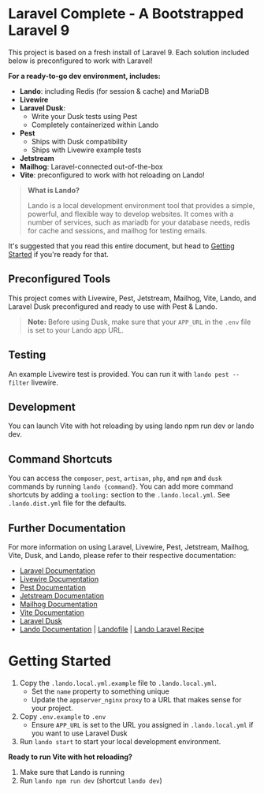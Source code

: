 # Laravel Complete - A Bootstrapped Laravel 9

This project is based on a fresh install of Laravel 9. Each solution included below is preconfigured to work with Laravel!

**For a ready-to-go dev environment, includes:**
 * **Lando**: including Redis (for session & cache) and MariaDB
 * **Livewire**
 * **Laravel Dusk**:
   * Write your Dusk tests using Pest
   * Completely containerized within Lando
 * **Pest**
   * Ships with Dusk compatibility
   * Ships with Livewire example tests
 * **Jetstream**
 * **Mailhog**: Laravel-connected out-of-the-box
 * **Vite**: preconfigured to work with hot reloading on Lando!

> **What is Lando?**
>
> Lando is a local development environment tool that provides a simple, powerful, and flexible way to develop websites. It comes with a number of services, such as mariadb for your database needs, redis for cache and sessions, and mailhog for testing emails.

It's suggested that you read this entire document, but head to [Getting Started](#getting_started) if you're ready for that.

## Preconfigured Tools
This project comes with Livewire, Pest, Jetstream, Mailhog, Vite, Lando, and Laravel Dusk preconfigured and ready to use with Pest & Lando. 

> **Note:** Before using Dusk, make sure that your `APP_URL` in the `.env` file is set to your Lando app URL.

## Testing
An example Livewire test is provided. You can run it with `lando pest --filter` livewire.

## Development
You can launch Vite with hot reloading by using lando npm run dev or lando dev.

## Command Shortcuts
You can access the `composer`, `pest`, `artisan`, `php`, and `npm` and `dusk` commands by running `lando {command}`. You can add more command shortcuts by adding a `tooling:` section to the `.lando.local.yml`. See `.lando.dist.yml` file for the defaults.

## Further Documentation
For more information on using Laravel, Livewire, Pest, Jetstream, Mailhog, Vite, Dusk, and Lando, please refer to their respective documentation:

* [Laravel Documentation](https://laravel.com/docs)
* [Livewire Documentation](https://laravel-livewire.com/docs)
* [Pest Documentation](https://pestphp.com/docs)
* [Jetstream Documentation](https://jetstream.laravel.com/2.x/concept-overview.html)
* [Mailhog Documentation](https://github.com/mailhog/MailHog)
* [Vite Documentation](https://vitejs.dev/config/)
* [Laravel Dusk](https://laravel.com/docs/9.x/dusk)
* [Lando Documentation](https://docs.lando.dev/) | [Landofile](https://docs.lando.dev/core/v3/#landofile) | [Lando Laravel Recipe](https://docs.lando.dev/laravel/getting-started.html)

# Getting Started
1. Copy the `.lando.local.yml.example` file to `.lando.local.yml`.
   * Set the `name` property to something unique
   * Update the `appserver_nginx` `proxy` to a URL that makes sense for your project.
2. Copy `.env.example` to `.env`
   * Ensure `APP_URL` is set to the URL you assigned in `.lando.local.yml` if you want to use Laravel Dusk
3. Run `lando start` to start your local development environment.

**Ready to run Vite with hot reloading?**

1. Make sure that Lando is running
2. Run `lando npm run dev` (shortcut `lando dev`)


